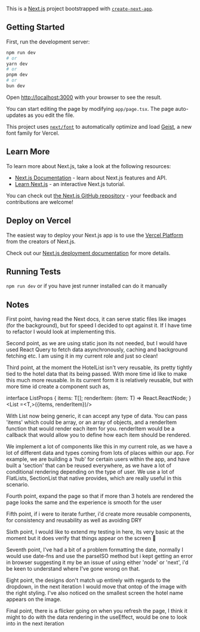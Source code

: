 This is a [Next.js](https://nextjs.org) project bootstrapped with [`create-next-app`](https://nextjs.org/docs/app/api-reference/cli/create-next-app).

## Getting Started

First, run the development server:

```bash
npm run dev
# or
yarn dev
# or
pnpm dev
# or
bun dev
```

Open [http://localhost:3000](http://localhost:3000) with your browser to see the result.

You can start editing the page by modifying `app/page.tsx`. The page auto-updates as you edit the file.

This project uses [`next/font`](https://nextjs.org/docs/app/building-your-application/optimizing/fonts) to automatically optimize and load [Geist](https://vercel.com/font), a new font family for Vercel.

## Learn More

To learn more about Next.js, take a look at the following resources:

- [Next.js Documentation](https://nextjs.org/docs) - learn about Next.js features and API.
- [Learn Next.js](https://nextjs.org/learn) - an interactive Next.js tutorial.

You can check out [the Next.js GitHub repository](https://github.com/vercel/next.js) - your feedback and contributions are welcome!

## Deploy on Vercel

The easiest way to deploy your Next.js app is to use the [Vercel Platform](https://vercel.com/new?utm_medium=default-template&filter=next.js&utm_source=create-next-app&utm_campaign=create-next-app-readme) from the creators of Next.js.

Check out our [Next.js deployment documentation](https://nextjs.org/docs/app/building-your-application/deploying) for more details.

## Running Tests

`npm run dev` or if you have jest runner installed can do it manually

## Notes

First point, having read the Next docs, it can serve static files like images (for the background), but for speed I decided to opt against it. If I have time to refactor I would look at implementing this.

Second point, as we are using static json its not needed, but I would have used React Query to fetch data asynchronously, caching and background fetching etc. I am using it in my current role and just so clean!

Third point, at the moment the HotelList isn't very reusable, its pretty tightly tied to the hotel data that its being passed. With more time id like to make this much more reusable. In its current form it is relatively reusable, but with more time id create a component such as,

interface ListProps<T> {
items: T[];
renderItem: (item: T) => React.ReactNode;
}
<List =<T,>({items, renderItem})/>

With List now being generic, it can accept any type of data. You can pass 'items' which could be array, or an array of objects, and a renderItem function that would render each item for you. renderItem would be a callback that would allow you to define how each item should be rendered.

We implement a lot of components like this in my current role, as we have a lot of different data and types coming from lots of places within our app. For example, we are building a 'hub' for certain users within the app, and have built a 'section' that can be reused everywhere, as we have a lot of conditional rendering depending on the type of user. We use a lot of FlatLists, SectionList that native provides, which are really useful in this scenario.

Fourth point, expand the page so that if more than 3 hotels are rendered the page looks the same and the experience is smooth for the user

Fifth point, if i were to iterate further, i'd create more reusable components, for consistency and reusability as well as avoiding DRY

Sixth point, I would like to extend my testing in here, its very basic at the moment but it does verify that things appear on the screen 🚀

Seventh point, I've had a bit of a problem formatting the date, normally I would use date-fns and use the parseISO method but i kept getting an error in browser suggesting it my be an issue of using either 'node' or 'next', i'd be keen to understand where I've gone wrong on that.

Eight point, the designs don't match up entirely with regards to the dropdown, in the next iteration I would move that ontop of the image with the right styling. I've also noticed on the smallest screen the hotel name appears on the image.

Final point, there is a flicker going on when you refresh the page, I think it might to do with the data rendering in the useEffect, would be one to look into in the next iteration
